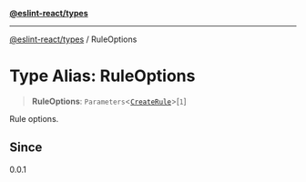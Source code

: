 [**@eslint-react/types**](../README.md)

***

[@eslint-react/types](../README.md) / RuleOptions

# Type Alias: RuleOptions

> **RuleOptions**: `Parameters`\<[`CreateRule`](CreateRule.md)\>\[`1`\]

Rule options.

## Since

0.0.1
